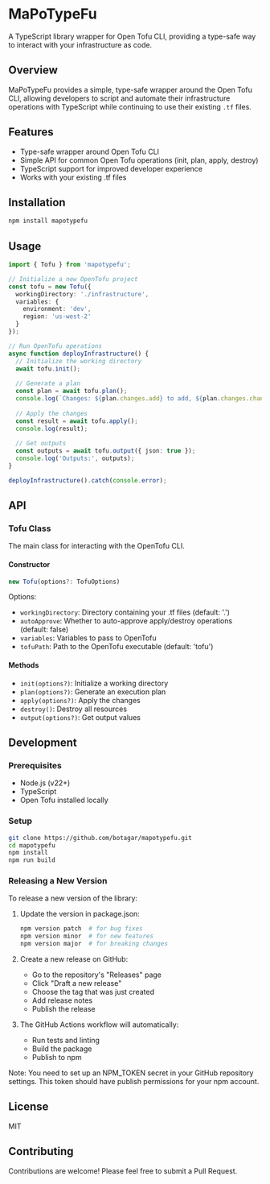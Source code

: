 # MaPoTypeFu

A TypeScript library wrapper for Open Tofu CLI, providing a type-safe way to interact with your infrastructure as code.

## Overview

MaPoTypeFu provides a simple, type-safe wrapper around the Open Tofu CLI, allowing developers to script and automate their infrastructure operations with TypeScript while continuing to use their existing `.tf` files.

## Features

- Type-safe wrapper around Open Tofu CLI
- Simple API for common Open Tofu operations (init, plan, apply, destroy)
- TypeScript support for improved developer experience
- Works with your existing .tf files

## Installation

```bash
npm install mapotypefu
```

## Usage

```typescript
import { Tofu } from 'mapotypefu';

// Initialize a new OpenTofu project
const tofu = new Tofu({
  workingDirectory: './infrastructure',
  variables: {
    environment: 'dev',
    region: 'us-west-2'
  }
});

// Run OpenTofu operations
async function deployInfrastructure() {
  // Initialize the working directory
  await tofu.init();
  
  // Generate a plan
  const plan = await tofu.plan();
  console.log(`Changes: ${plan.changes.add} to add, ${plan.changes.change} to change, ${plan.changes.destroy} to destroy`);
  
  // Apply the changes
  const result = await tofu.apply();
  console.log(result);
  
  // Get outputs
  const outputs = await tofu.output({ json: true });
  console.log('Outputs:', outputs);
}

deployInfrastructure().catch(console.error);
```

## API

### Tofu Class

The main class for interacting with the OpenTofu CLI.

#### Constructor

```typescript
new Tofu(options?: TofuOptions)
```

Options:
- `workingDirectory`: Directory containing your .tf files (default: '.')
- `autoApprove`: Whether to auto-approve apply/destroy operations (default: false)
- `variables`: Variables to pass to OpenTofu
- `tofuPath`: Path to the OpenTofu executable (default: 'tofu')

#### Methods

- `init(options?)`: Initialize a working directory
- `plan(options?)`: Generate an execution plan
- `apply(options?)`: Apply the changes
- `destroy()`: Destroy all resources
- `output(options?)`: Get output values

## Development

### Prerequisites

- Node.js (v22+)
- TypeScript
- Open Tofu installed locally

### Setup

```bash
git clone https://github.com/botagar/mapotypefu.git
cd mapotypefu
npm install
npm run build
```

### Releasing a New Version

To release a new version of the library:

1. Update the version in package.json:
   ```bash
   npm version patch  # for bug fixes
   npm version minor  # for new features
   npm version major  # for breaking changes
   ```

2. Create a new release on GitHub:
   - Go to the repository's "Releases" page
   - Click "Draft a new release"
   - Choose the tag that was just created
   - Add release notes
   - Publish the release

3. The GitHub Actions workflow will automatically:
   - Run tests and linting
   - Build the package
   - Publish to npm

Note: You need to set up an NPM_TOKEN secret in your GitHub repository settings. This token should have publish permissions for your npm account.

## License

MIT

## Contributing

Contributions are welcome! Please feel free to submit a Pull Request.
